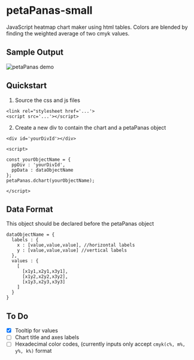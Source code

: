 # petaPanas-small
JavaScript heatmap chart maker using html tables. Colors are blended by finding the weighted average of two cmyk values.

## Sample Output
![petaPanas demo](https://user-images.githubusercontent.com/57507660/124622571-6deab300-dea5-11eb-8675-7f3dc2980c69.png)


## Quickstart
1. Source the css and js files
```
<link rel="stylesheet href='...'>
<script src='...'></script>
```
2. Create a new div to contain the chart and a petaPanas object
```
<div id='yourDivId'></div>
```
```
<script>

const yourObjectName = {
  ppDiv : 'yourDivId',
  ppData : dataObjectName
};
petaPanas.dchart(yourObjectName);

</script>
```

## Data Format
This object should be declared before the petaPanas object
```
dataObjectName = {
  labels : {
    x : [value,value,value], //horizontal labels
    y : [value,value,value] //vertical labels
  },
  values : {
    [
      [x1y1,x2y1,x3y1],
      [x1y2,x2y2,x3y2],
      [x1y3,x2y3,x3y3]
    ]
  }
}
```
## To Do
- [x] Tooltip for values
- [ ] Chart title and axes labels
- [ ] Hexadecimal color codes, (currently inputs only accept `cmyk(c%, m%, y%, k%)` format
